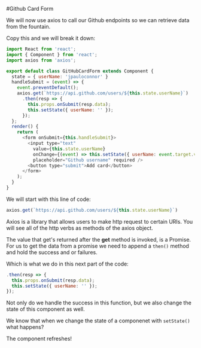 #Github Card Form

We will now use axios to call our Github endpoints so we can retrieve data from the fountain. 

Copy this and we will break it down:

```js
import React from 'react';
import { Component } from 'react';
import axios from 'axios';

export default class GitHubCardForm extends Component {
  state = { userName: 'jpauloconnor' }
  handleSubmit = (event) => {
    event.preventDefault();
    axios.get(`https://api.github.com/users/${this.state.userName}`)
      .then(resp => {
        this.props.onSubmit(resp.data);
        this.setState({ userName: '' });
      });
  };
  render() {
    return (
      <form onSubmit={this.handleSubmit}>
        <input type="text"
          value={this.state.userName}
          onChange={(event) => this.setState({ userName: event.target.value })}
          placeholder="Github username" required />
        <button type="submit">Add card</button>
      </form>
    );
  }
}

```
We will start with this line of code:

```js
axios.get(`https://api.github.com/users/${this.state.userName}`)
```

Axios is a library that allows users to make http request to certain URIs. You will see all of the http verbs as methods of the axios object. 

The value that get's returned after the **get** method is invoked, is a Promise. For us to get the data from a promise we need to append a `then()` method and hold the success and or failures. 

Which is what we do in this next part of the code:

```js 
.then(resp => {
  this.props.onSubmit(resp.data);
  this.setState({ userName: '' });
});

```  
Not only do we handle the success in this function, but we also change the state of this component as well. 

We know that when we change the state of a componenet with `setState()` what happens?

The component refreshes!